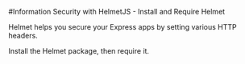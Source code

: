#Information Security with HelmetJS - Install and Require Helmet

Helmet helps you secure your Express apps by setting various HTTP headers.

Install the Helmet package, then require it.
